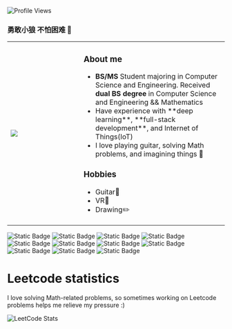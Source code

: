 ![Profile Views](https://komarev.com/ghpvc/?username=hymeis&style=flat-square)
### 勇敢小狼 不怕困难 👋
<html>
    <table class="images" width="100%"  style="border:0px solid white; width:100%;">
        <tr style="border: 0px;">
            <td width="33%" style="border:0px; width:33.33%">
                <img src="https://pbs.twimg.com/media/F13s9W4acAARncV?format=jpg" />
            </td>
            <td width="66%" style="border:0px; width:66.66% top:0 text-align:bottom">
              <h3>About me</h3>
              <ul>
                <li><b>BS/MS</b> Student majoring in Computer Science and Engineering. Received <b>dual BS degree</b> in Computer Science and Engineering && Mathematics</li>
                <li>Have experience with **deep learning**, **full-stack development**, and Internet of Things(IoT)</li>
                <li>I love playing guitar, solving Math problems, and imagining things 🌱</li>
              </ul>
              <h3>Hobbies</h3>
              <ul>
                <li>Guitar🎸</li>
                <li>VR🎵</li>
                <li>Drawing✏️</li>
              </ul>
            </td>
        </tr>
    </table>
</html>

![Static Badge](https://img.shields.io/badge/Java-red?style=for-the-badge&logo=openjdk&labelColor=335C67&color=FFF3B0)
![Static Badge](https://img.shields.io/badge/Spring-red?style=for-the-badge&logo=spring&labelColor=293F14&color=386C0B)
![Static Badge](https://img.shields.io/badge/nginx-red?style=for-the-badge&logo=nginx&labelColor=0F5257&color=0B3142)
![Static Badge](https://img.shields.io/badge/Python-red?style=for-the-badge&logo=python&labelColor=561D25&color=CE8147)
![Static Badge](https://img.shields.io/badge/opencv-red?style=for-the-badge&logo=opencv&labelColor=401F3E&color=3F2E56)
![Static Badge](https://img.shields.io/badge/C%2FC%2B%2B-red?style=for-the-badge&logo=c%2B%2B&labelColor=233D4D&color=FE7F2D)
![Static Badge](https://img.shields.io/badge/Javascript-red?style=for-the-badge&logo=javascript&labelColor=010400&color=30332E)
![Static Badge](https://img.shields.io/badge/mysql-red?style=for-the-badge&logo=mysql&labelColor=EABFCB&color=C191A1)
![Static Badge](https://img.shields.io/badge/react-red?style=for-the-badge&logo=react&labelColor=FA8334&color=FFFD77)
![Static Badge](https://img.shields.io/badge/node.js-red?style=for-the-badge&logo=node.js&labelColor=DAFF7D&color=B2EF9B)
![Static Badge](https://img.shields.io/badge/Flask-red?style=for-the-badge&logo=Flask&labelColor=2D2A32&color=DDD92A)


<h1>Leetcode statistics</h1>
<p>I love solving Math-related problems, so sometimes working on Leetcode problems helps me relieve my pressure :)</p>

![LeetCode Stats](https://leetcard.jacoblin.cool/okamipancake?theme=dark&font=IBM%20Plex%20Sans%20Devanagari&ext=heatmap)



